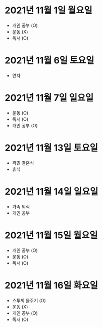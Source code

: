 
# 2021년 11월 1일 월요일 

- 개인 공부 (O)
- 운동 (X)
- 독서 (O)

# 2021년 11월 6일 토요일

- 연차

# 2021년 11월 7일 일요일

- 운동 (O)
- 독서 (O)
- 개인 공부 (O)

# 2021년 11월 13일 토요일 

- 곽민 결혼식 
- 휴식 

# 2021년 11월 14일 일요일 

- 가족 외식 
- 개인 공부 

# 2021년 11월 15일 월요일 

- 개인 공부 (O)
- 운동 (O)
- 독서 (O)

# 2021년 11월 16일 화요일 

- 스투끼 물주기 (O)
- 운동 (X)
- 개인 공부 (O) 
- 독서 (O)

